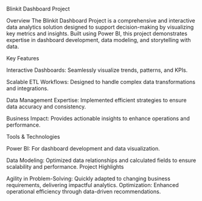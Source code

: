 Blinkit Dashboard Project

Overview
The Blinkit Dashboard Project is a comprehensive and interactive data analytics solution designed to support decision-making by visualizing key metrics and insights.
Built using Power BI, this project demonstrates expertise in dashboard development, data modeling, and storytelling with data.

Key Features

Interactive Dashboards: Seamlessly visualize trends, patterns, and KPIs.

Scalable ETL Workflows: Designed to handle complex data transformations and integrations.

Data Management Expertise: Implemented efficient strategies to ensure data accuracy and consistency.

Business Impact: Provides actionable insights to enhance operations and performance.

Tools & Technologies

Power BI: For dashboard development and data visualization.

Data Modeling: Optimized data relationships and calculated fields to ensure scalability and performance.
Project Highlights

Agility in Problem-Solving: Quickly adapted to changing business requirements, delivering impactful analytics.
Optimization: Enhanced operational efficiency through data-driven recommendations.

